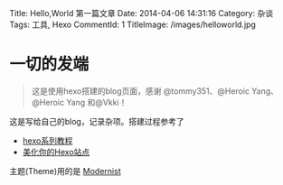 Title: Hello,World 第一篇文章
Date: 2014-04-06 14:31:16
Category: 杂谈
Tags: 工具, Hexo
CommentId: 1
TitleImage: /images/helloworld.jpg


# 一切的发端

> 这是使用hexo搭建的blog页面，感谢 @tommy351、@Heroic Yang、@Heroic Yang 和@Vkki！

<!-- PELICAN_END_SUMMARY -->

这是写给自己的blog，记录杂项。搭建过程参考了 
- [hexo系列教程](http://zipperary.com/categories/hexo)
- [美化你的Hexo站点](http://vkki.me/2014/02/04/beautify-your-hexo)

主题(Theme)用的是 [Modernist](https://github.com/heroicyang/hexo-theme-modernist)


